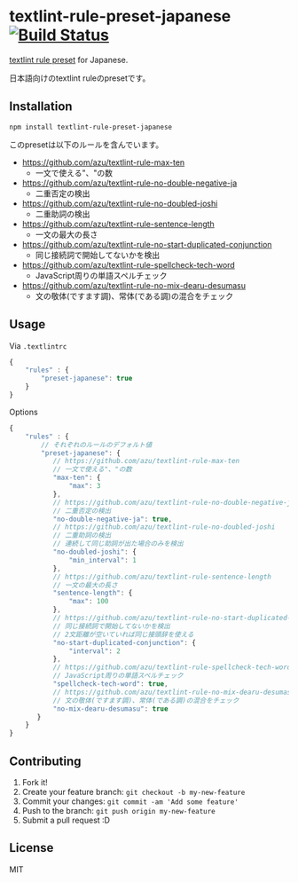 # textlint-rule-preset-japanese [![Build Status](https://travis-ci.org/azu/textlint-rule-preset-japanese.svg?branch=master)](https://travis-ci.org/azu/textlint-rule-preset-japanese)

[textlint rule preset](https://github.com/textlint/textlint/blob/master/docs/create-preset.md "preset") for Japanese.

日本語向けのtextlint ruleのpresetです。

## Installation

    npm install textlint-rule-preset-japanese

このpresetは以下のルールを含んでいます。

- https://github.com/azu/textlint-rule-max-ten
    - 一文で使える"、"の数
- https://github.com/azu/textlint-rule-no-double-negative-ja
    - 二重否定の検出
- https://github.com/azu/textlint-rule-no-doubled-joshi
    - 二重助詞の検出
- https://github.com/azu/textlint-rule-sentence-length
    - 一文の最大の長さ
- https://github.com/azu/textlint-rule-no-start-duplicated-conjunction
    - 同じ接続詞で開始してないかを検出
- https://github.com/azu/textlint-rule-spellcheck-tech-word
    - JavaScript周りの単語スペルチェック
- https://github.com/azu/textlint-rule-no-mix-dearu-desumasu
    - 文の敬体(ですます調)、常体(である調)の混合をチェック


## Usage

Via `.textlintrc`

```js
{
    "rules" : {
        "preset-japanese": true
    }
}
```

Options

```js
{
    "rules" : {
        // それぞれのルールのデフォルト値
        "preset-japanese": {
           // https://github.com/azu/textlint-rule-max-ten
           // 一文で使える"、"の数
           "max-ten": {
               "max": 3
           },
           // https://github.com/azu/textlint-rule-no-double-negative-ja
           // 二重否定の検出
           "no-double-negative-ja": true,
           // https://github.com/azu/textlint-rule-no-doubled-joshi
           // 二重助詞の検出
           // 連続して同じ助詞が出た場合のみを検出
           "no-doubled-joshi": {
               "min_interval": 1
           },
           // https://github.com/azu/textlint-rule-sentence-length
           // 一文の最大の長さ
           "sentence-length": {
               "max": 100
           },
           // https://github.com/azu/textlint-rule-no-start-duplicated-conjunction
           // 同じ接続詞で開始してないかを検出
           // 2文距離が空いていれば同じ接頭辞を使える
           "no-start-duplicated-conjunction": {
               "interval": 2
           },
           // https://github.com/azu/textlint-rule-spellcheck-tech-word
           // JavaScript周りの単語スペルチェック
           "spellcheck-tech-word": true,
           // https://github.com/azu/textlint-rule-no-mix-dearu-desumasu
           // 文の敬体(ですます調)、常体(である調)の混合をチェック
           "no-mix-dearu-desumasu": true
       }
    }
}
```



## Contributing

1. Fork it!
2. Create your feature branch: `git checkout -b my-new-feature`
3. Commit your changes: `git commit -am 'Add some feature'`
4. Push to the branch: `git push origin my-new-feature`
5. Submit a pull request :D

## License

MIT